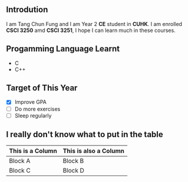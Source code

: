 ## Introdution
I am Tang Chun Fung and I am Year 2 **CE** student in **CUHK**. I am enrolled **CSCI 3250** amd **CSCI 3251**, I hope I can learn much in these courses.

## Progamming Language Learnt
* C
* C++

## Target of This Year
- [x] Improve GPA
- [ ] Do more exercises
- [ ] Sleep regularly

## I really don't know what to put in the table
This is a Column | This is also a Column
------- | --------
Block A | Block B
Block C | Block D
